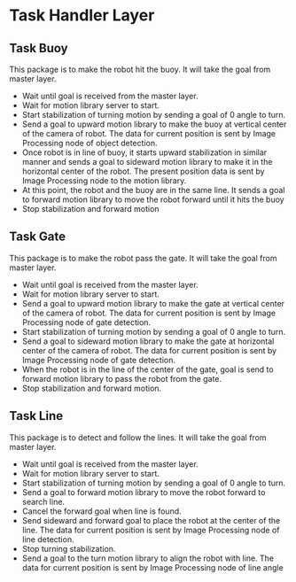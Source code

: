 # Task Handler Layer

## Task Buoy 

This package is to make the robot hit the buoy. It will take the goal from master layer.

* Wait until goal is received from the master layer.
* Wait for motion library server to start.
* Start stabilization of turning motion by sending a goal of 0 angle to turn.
* Send a goal to upward motion library to make the buoy at vertical center of the camera of robot. The data for current position is sent by Image Processing node of object detection.
* Once robot is in line of buoy, it starts upward stabilization in similar manner and
sends a goal to sideward motion library to make it in the horizontal center of the
robot. The present position data is sent by Image Processing node to the motion
library.
* At this point, the robot and the buoy are in the same line. It sends a goal to
forward motion library to move the robot forward until it hits the buoy
* Stop stabilization and forward motion

## Task Gate 

This package is to make the robot pass the gate. It will take the goal from master layer.

* Wait until goal is received from the master layer.
* Wait for motion library server to start.
* Send a goal to upward motion library to make the gate at vertical center of the camera of robot. The data for current position is sent by Image Processing node of gate detection.
* Start stabilization of turning motion by sending a goal of 0 angle to turn.
* Send a goal to sideward motion library to make the gate at horizontal center of the camera of robot. The data for current position is sent by Image Processing node of gate detection.
* When the robot is in the line of the center of the gate, goal is send to forward motion library to pass the robot from the gate.
* Stop stabilization and forward motion.

## Task Line 

This package is to detect and follow the lines. It will take the goal from master layer.

* Wait until goal is received from the master layer.
* Wait for motion library server to start.
* Start stabilization of turning motion by sending a goal of 0 angle to turn.
* Send a goal to forward motion library to move the robot forward to search line.
* Cancel the forward goal when line is found.
* Send sideward and forward goal to place the robot at the center of the line. The data for current position is sent by Image Processing node of line detection.
* Stop turning stabilization.
* Send a goal to the turn motion library to align the robot with line. The data for current position is sent by Image Processing node of line angle
